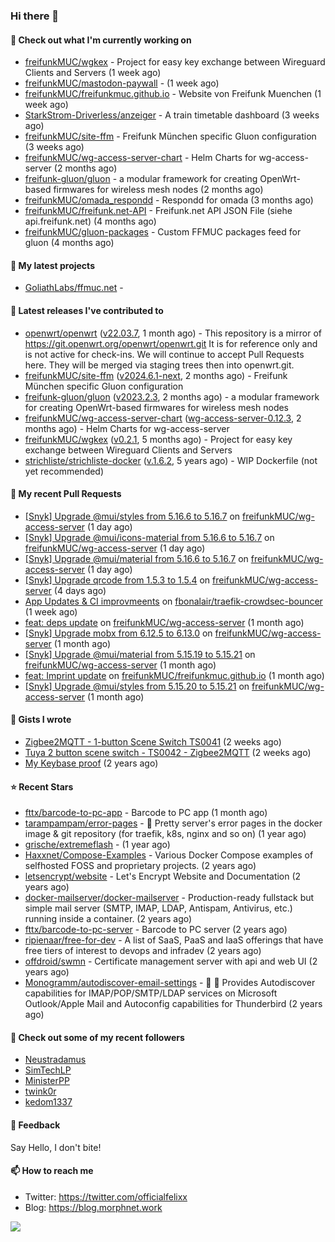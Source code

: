 ### Hi there 👋

#### 👷 Check out what I'm currently working on

- [freifunkMUC/wgkex](https://github.com/freifunkMUC/wgkex) - Project for easy key exchange between Wireguard Clients and Servers (1 week ago)
- [freifunkMUC/mastodon-paywall](https://github.com/freifunkMUC/mastodon-paywall) -  (1 week ago)
- [freifunkMUC/freifunkmuc.github.io](https://github.com/freifunkMUC/freifunkmuc.github.io) - Website von Freifunk Muenchen (1 week ago)
- [StarkStrom-Driverless/anzeiger](https://github.com/StarkStrom-Driverless/anzeiger) - A train timetable dashboard (3 weeks ago)
- [freifunkMUC/site-ffm](https://github.com/freifunkMUC/site-ffm) - Freifunk München specific Gluon configuration (3 weeks ago)
- [freifunkMUC/wg-access-server-chart](https://github.com/freifunkMUC/wg-access-server-chart) - Helm Charts for wg-access-server (2 months ago)
- [freifunk-gluon/gluon](https://github.com/freifunk-gluon/gluon) - a modular framework for creating OpenWrt-based firmwares for wireless mesh nodes (2 months ago)
- [freifunkMUC/omada_respondd](https://github.com/freifunkMUC/omada_respondd) - Respondd for omada (3 months ago)
- [freifunkMUC/freifunk.net-API](https://github.com/freifunkMUC/freifunk.net-API) - Freifunk.net API JSON File (siehe api.freifunk.net) (4 months ago)
- [freifunkMUC/gluon-packages](https://github.com/freifunkMUC/gluon-packages) - Custom FFMUC packages feed for gluon (4 months ago)

#### 🌱 My latest projects

- [GoliathLabs/ffmuc.net](https://github.com/GoliathLabs/ffmuc.net) - 

#### 🔭 Latest releases I've contributed to

- [openwrt/openwrt](https://github.com/openwrt/openwrt) ([v22.03.7](https://github.com/openwrt/openwrt/releases/tag/v22.03.7), 1 month ago) - This repository is a mirror of https://git.openwrt.org/openwrt/openwrt.git It is for reference only and is not active for check-ins.  We will continue to accept Pull Requests here. They will be merged via staging trees then into openwrt.git.
- [freifunkMUC/site-ffm](https://github.com/freifunkMUC/site-ffm) ([v2024.6.1-next](https://github.com/freifunkMUC/site-ffm/releases/tag/v2024.6.1-next), 2 months ago) - Freifunk München specific Gluon configuration
- [freifunk-gluon/gluon](https://github.com/freifunk-gluon/gluon) ([v2023.2.3](https://github.com/freifunk-gluon/gluon/releases/tag/v2023.2.3), 2 months ago) - a modular framework for creating OpenWrt-based firmwares for wireless mesh nodes
- [freifunkMUC/wg-access-server-chart](https://github.com/freifunkMUC/wg-access-server-chart) ([wg-access-server-0.12.3](https://github.com/freifunkMUC/wg-access-server-chart/releases/tag/wg-access-server-0.12.3), 2 months ago) - Helm Charts for wg-access-server
- [freifunkMUC/wgkex](https://github.com/freifunkMUC/wgkex) ([v0.2.1](https://github.com/freifunkMUC/wgkex/releases/tag/v0.2.1), 5 months ago) - Project for easy key exchange between Wireguard Clients and Servers
- [strichliste/strichliste-docker](https://github.com/strichliste/strichliste-docker) ([v.1.6.2](https://github.com/strichliste/strichliste-docker/releases/tag/v.1.6.2), 5 years ago) - WIP Dockerfile (not yet recommended)

#### 🔨 My recent Pull Requests

- [[Snyk] Upgrade @mui/styles from 5.16.6 to 5.16.7](https://github.com/freifunkMUC/wg-access-server/pull/722) on [freifunkMUC/wg-access-server](https://github.com/freifunkMUC/wg-access-server) (1 day ago)
- [[Snyk] Upgrade @mui/icons-material from 5.16.6 to 5.16.7](https://github.com/freifunkMUC/wg-access-server/pull/721) on [freifunkMUC/wg-access-server](https://github.com/freifunkMUC/wg-access-server) (1 day ago)
- [[Snyk] Upgrade @mui/material from 5.16.6 to 5.16.7](https://github.com/freifunkMUC/wg-access-server/pull/720) on [freifunkMUC/wg-access-server](https://github.com/freifunkMUC/wg-access-server) (1 day ago)
- [[Snyk] Upgrade qrcode from 1.5.3 to 1.5.4](https://github.com/freifunkMUC/wg-access-server/pull/719) on [freifunkMUC/wg-access-server](https://github.com/freifunkMUC/wg-access-server) (4 days ago)
- [App Updates &amp; CI improvmeents](https://github.com/fbonalair/traefik-crowdsec-bouncer/pull/57) on [fbonalair/traefik-crowdsec-bouncer](https://github.com/fbonalair/traefik-crowdsec-bouncer) (1 week ago)
- [feat: deps update](https://github.com/freifunkMUC/wg-access-server/pull/718) on [freifunkMUC/wg-access-server](https://github.com/freifunkMUC/wg-access-server) (1 month ago)
- [[Snyk] Upgrade mobx from 6.12.5 to 6.13.0](https://github.com/freifunkMUC/wg-access-server/pull/701) on [freifunkMUC/wg-access-server](https://github.com/freifunkMUC/wg-access-server) (1 month ago)
- [[Snyk] Upgrade @mui/material from 5.15.19 to 5.15.21](https://github.com/freifunkMUC/wg-access-server/pull/700) on [freifunkMUC/wg-access-server](https://github.com/freifunkMUC/wg-access-server) (1 month ago)
- [feat: Imprint update](https://github.com/freifunkMUC/freifunkmuc.github.io/pull/445) on [freifunkMUC/freifunkmuc.github.io](https://github.com/freifunkMUC/freifunkmuc.github.io) (1 month ago)
- [[Snyk] Upgrade @mui/styles from 5.15.20 to 5.15.21](https://github.com/freifunkMUC/wg-access-server/pull/699) on [freifunkMUC/wg-access-server](https://github.com/freifunkMUC/wg-access-server) (1 month ago)

#### 📓 Gists I wrote

- [Zigbee2MQTT - 1-button Scene Switch TS0041](https://gist.github.com/3cc8fbe7954c752d93a6abd1192399b6) (2 weeks ago)
- [Tuya 2 button scene switch - TS0042 - Zigbee2MQTT](https://gist.github.com/bd9315849536e6b3606861984a68b299) (2 weeks ago)
- [My Keybase proof](https://gist.github.com/69863960a08efeb03ad576ccaf93d880) (2 years ago)

#### ⭐ Recent Stars

- [fttx/barcode-to-pc-app](https://github.com/fttx/barcode-to-pc-app) - Barcode to PC app (1 month ago)
- [tarampampam/error-pages](https://github.com/tarampampam/error-pages) - 🚧 Pretty server&#39;s error pages in the docker image &amp; git repository (for traefik, k8s, nginx and so on) (1 year ago)
- [grische/extremeflash](https://github.com/grische/extremeflash) -  (1 year ago)
- [Haxxnet/Compose-Examples](https://github.com/Haxxnet/Compose-Examples) - Various Docker Compose examples of selfhosted FOSS and proprietary projects. (2 years ago)
- [letsencrypt/website](https://github.com/letsencrypt/website) - Let&#39;s Encrypt Website and Documentation (2 years ago)
- [docker-mailserver/docker-mailserver](https://github.com/docker-mailserver/docker-mailserver) - Production-ready fullstack but simple mail server (SMTP, IMAP, LDAP, Antispam, Antivirus, etc.) running inside a container. (2 years ago)
- [fttx/barcode-to-pc-server](https://github.com/fttx/barcode-to-pc-server) - Barcode to PC server (2 years ago)
- [ripienaar/free-for-dev](https://github.com/ripienaar/free-for-dev) - A list of SaaS, PaaS and IaaS offerings that have free tiers of interest to devops and infradev (2 years ago)
- [offdroid/swmn](https://github.com/offdroid/swmn) - Certificate management server with api and web UI (2 years ago)
- [Monogramm/autodiscover-email-settings](https://github.com/Monogramm/autodiscover-email-settings) - :whale: :wrench: Provides Autodiscover capabilities for IMAP/POP/SMTP/LDAP services on Microsoft Outlook/Apple Mail and Autoconfig capabilities for Thunderbird (2 years ago)

#### 👯 Check out some of my recent followers

- [Neustradamus](https://github.com/Neustradamus)
- [SimTechLP](https://github.com/SimTechLP)
- [MinisterPP](https://github.com/MinisterPP)
- [twink0r](https://github.com/twink0r)
- [kedom1337](https://github.com/kedom1337)

#### 💬 Feedback

Say Hello, I don't bite!

#### 📫 How to reach me

- Twitter: https://twitter.com/officialfelixx
- Blog: https://blog.morphnet.work

<img align="left" src="https://github-readme-stats.vercel.app/api?username=GoliathLabs&show_icons=true&hide_border=true&layout=compact&theme=chartreuse-dark&hide_rank=true&include_all_commits=true&bg_color=0d1117" />

